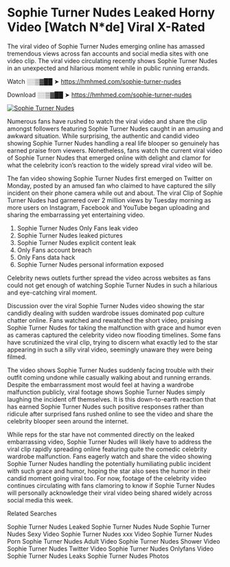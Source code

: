 ﻿# Sophie Turner Nudes Leaked Horny Video [Watch N*de] Viral X-Rated

The viral video of ﻿Sophie Turner Nudes emerging online has amassed tremendous views across fan accounts and social media sites with one video clip. The viral video circulating recently shows ﻿Sophie Turner Nudes in an unexpected and hilarious moment while in public running errands. 

Watch ░░▒▓██ ➤ https://hmhmed.com/sophie-turner-nudes

Download ░░▒▓██ ➤ https://hmhmed.com/sophie-turner-nudes

[![Sophie Turner Nudes](https://i.imgur.com/dJHk4Zq.gif)](https://hmhmed.com/sophie-turner-nudes)

Numerous fans have rushed to watch the viral video and share the clip amongst followers featuring ﻿Sophie Turner Nudes caught in an amusing and awkward situation. While surprising, the authentic and candid video showing ﻿Sophie Turner Nudes handling a real life blooper so genuinely has earned praise from viewers. Nonetheless, fans watch the current viral video of ﻿Sophie Turner Nudes that emerged online with delight and clamor for what the celebrity icon’s reaction to the widely spread viral video will be.

The fan video showing ﻿Sophie Turner Nudes first emerged on Twitter on Monday, posted by an amused fan who claimed to have captured the silly incident on their phone camera while out and about. The viral Clip of ﻿Sophie Turner Nudes had garnered over 2 million views by Tuesday morning as more users on Instagram, Facebook and YouTube began uploading and sharing the embarrassing yet entertaining video. 

1. ﻿Sophie Turner Nudes Only Fans leak video
2. ﻿Sophie Turner Nudes leaked pictures
3. ﻿Sophie Turner Nudes explicit content leak
4. Only Fans account breach
5. Only Fans data hack
6. ﻿Sophie Turner Nudes personal information exposed

Celebrity news outlets further spread the video across websites as fans could not get enough of watching ﻿Sophie Turner Nudes in such a hilarious and eye-catching viral moment. 

Discussion over the viral ﻿Sophie Turner Nudes video showing the star candidly dealing with sudden wardrobe issues dominated pop culture chatter online. Fans watched and rewatched the short video, praising ﻿Sophie Turner Nudes for taking the malfunction with grace and humor even as cameras captured the celebrity video now flooding timelines. Some fans have scrutinized the viral clip, trying to discern what exactly led to the star appearing in such a silly viral video, seemingly unaware they were being filmed.

The video shows ﻿Sophie Turner Nudes suddenly facing trouble with their outfit coming undone while casually walking about and running errands. Despite the embarrassment most would feel at having a wardrobe malfunction publicly, viral footage shows ﻿Sophie Turner Nudes simply laughing the incident off themselves. It is this down-to-earth reaction that has earned ﻿Sophie Turner Nudes such positive responses rather than ridicule after surprised fans rushed online to see the video and share the celebrity blooper seen around the internet.  

While reps for the star have not commented directly on the leaked embarrassing video, ﻿Sophie Turner Nudes will likely have to address the viral clip rapidly spreading online featuring quite the comedic celebrity wardrobe malfunction. Fans eagerly watch and share the video showing ﻿Sophie Turner Nudes handling the potentially humiliating public incident with such grace and humor, hoping the star also sees the humor in their candid moment going viral too. For now, footage of the celebrity video continues circulating with fans clamoring to know if ﻿Sophie Turner Nudes will personally acknowledge their viral video being shared widely across social media this week.

Related Searches

﻿Sophie Turner Nudes Leaked
﻿Sophie Turner Nudes Nude
﻿Sophie Turner Nudes Sexy Video
﻿Sophie Turner Nudes xxx Video
﻿Sophie Turner Nudes Porn
﻿Sophie Turner Nudes Adult Video
﻿Sophie Turner Nudes Shower Video
﻿Sophie Turner Nudes Twitter Video
﻿Sophie Turner Nudes Onlyfans Video
﻿Sophie Turner Nudes Leaks
﻿Sophie Turner Nudes Photos
